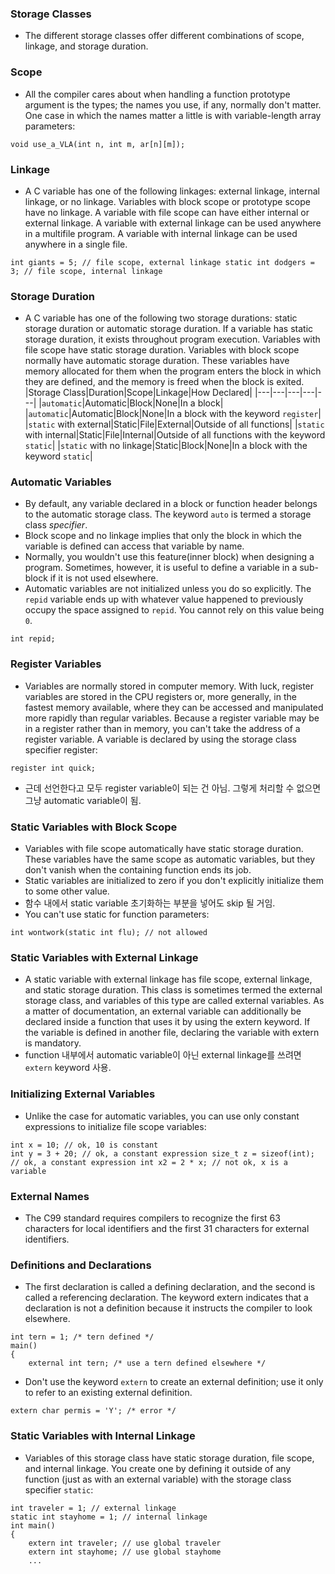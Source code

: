 ### Storage Classes
- The different storage classes offer different combinations of scope, linkage, and storage duration.

### Scope
- All the compiler cares about when handling a function prototype argument is the types; the names you use, if any, normally don't matter. One case in which the names matter a little is with variable-length array parameters:
```
void use_a_VLA(int n, int m, ar[n][m]);
```

### Linkage
- A C variable has one of the following linkages: external linkage, internal linkage, or no linkage. Variables with block scope or prototype scope have no linkage. A variable with file scope can have either internal or external linkage. A variable with external linkage can be used anywhere in a multifile program. A variable with internal linkage can be used anywhere in a single file.
```
int giants = 5; // file scope, external linkage static int dodgers = 3; // file scope, internal linkage
```

### Storage Duration
- A C variable has one of the following two storage durations: static storage duration or automatic storage duration. If a variable has static storage duration, it exists throughout program execution. Variables with file scope have static storage duration. Variables with block scope normally have automatic storage duration. These variables have memory allocated for them when the program enters the block in which they are defined, and the memory is freed when the block is exited.
    |Storage Class|Duration|Scope|Linkage|How Declared|
    |---|---|---|---|---|
    |`automatic`|Automatic|Block|None|In a block|
    |`automatic`|Automatic|Block|None|In a block with the keyword `register`|
    |`static` with external|Static|File|External|Outside of all functions|
    |`static` with internal|Static|File|Internal|Outside of all functions with the keyword `static`|
    |`static` with no linkage|Static|Block|None|In a block with the keyword `static`|

### Automatic Variables
- By default, any variable declared in a block or function header belongs to the automatic storage class. The keyword `auto` is termed a storage class *specifier*. 
- Block scope and no linkage implies that only the block in which the variable is defined can access that variable by name. 
- Normally, you wouldn't use this feature(inner block) when designing a program. Sometimes, however, it is useful to define a variable in a sub-block if it is not used elsewhere.
- Automatic variables are not initialized unless you do so explicitly. The `repid` variable ends up with whatever value happened to previously occupy the space assigned to `repid`. You cannot rely on this value being `0`.
```
int repid;
```

### Register Variables
- Variables are normally stored in computer memory. With luck, register variables are stored in the CPU registers or, more generally, in the fastest memory available, where they can be accessed and manipulated more rapidly than regular variables. Because a register variable may be in a register rather than in memory, you can't take the address of a register variable. A variable is declared by using the storage class specifier register:
```
register int quick;
```
- 근데 선언한다고 모두 register variable이 되는 건 아님. 그렇게 처리할 수 없으면 그냥 automatic variable이 됨.

### Static Variables with Block Scope
- Variables with file scope automatically have static storage duration. These variables have the same scope as automatic variables, but they don't vanish when the containing function ends its job.
- Static variables are initialized to zero if you don't explicitly initialize them to some other value.
- 함수 내에서 static variable 초기화하는 부분을 넣어도 skip 될 거임.
- You can't use static for function parameters:
```
int wontwork(static int flu); // not allowed
```

### Static Variables with External Linkage
- A static variable with external linkage has file scope, external linkage, and static storage duration. This class is sometimes termed the external storage class, and variables of this type are called external variables. As a matter of documentation, an external variable can additionally be declared inside a function that uses it by using the extern keyword. If the variable is defined in another file, declaring the variable with extern is mandatory.
- function 내부에서 automatic variable이 아닌 external linkage를 쓰려면 `extern` keyword 사용.

### Initializing External Variables
- Unlike the case for automatic variables, you can use only constant expressions to initialize file scope variables:
```
int x = 10; // ok, 10 is constant
int y = 3 + 20; // ok, a constant expression size_t z = sizeof(int); // ok, a constant expression int x2 = 2 * x; // not ok, x is a variable
```

### External Names
- The C99 standard requires compilers to recognize the first 63 characters for local identifiers and the first 31 characters for external identifiers.

### Definitions and Declarations
- The first declaration is called a defining declaration, and the second is called a referencing declaration. The keyword extern indicates that a declaration is not a definition because it instructs the compiler to look elsewhere.
```
int tern = 1; /* tern defined */
main()
{
    external int tern; /* use a tern defined elsewhere */
```
- Don't use the keyword `extern` to create an external definition; use it only to refer to an existing external definition.
```
extern char permis = 'Y'; /* error */
```

### Static Variables with Internal Linkage
- Variables of this storage class have static storage duration, file scope, and internal linkage. You create one by defining it outside of any function (just as with an external variable) with the storage class specifier `static`:
```
int traveler = 1; // external linkage
static int stayhome = 1; // internal linkage
int main() 
{
    extern int traveler; // use global traveler
    extern int stayhome; // use global stayhome
    ...
```
